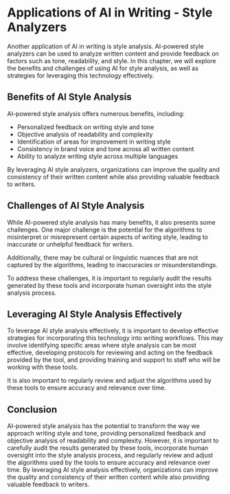 Applications of AI in Writing - Style Analyzers
==========================================================

Another application of AI in writing is style analysis. AI-powered style analyzers can be used to analyze written content and provide feedback on factors such as tone, readability, and style. In this chapter, we will explore the benefits and challenges of using AI for style analysis, as well as strategies for leveraging this technology effectively.

Benefits of AI Style Analysis
-----------------------------

AI-powered style analysis offers numerous benefits, including:

* Personalized feedback on writing style and tone
* Objective analysis of readability and complexity
* Identification of areas for improvement in writing style
* Consistency in brand voice and tone across all written content
* Ability to analyze writing style across multiple languages

By leveraging AI style analyzers, organizations can improve the quality and consistency of their written content while also providing valuable feedback to writers.

Challenges of AI Style Analysis
-------------------------------

While AI-powered style analysis has many benefits, it also presents some challenges. One major challenge is the potential for the algorithms to misinterpret or misrepresent certain aspects of writing style, leading to inaccurate or unhelpful feedback for writers.

Additionally, there may be cultural or linguistic nuances that are not captured by the algorithms, leading to inaccuracies or misunderstandings.

To address these challenges, it is important to regularly audit the results generated by these tools and incorporate human oversight into the style analysis process.

Leveraging AI Style Analysis Effectively
----------------------------------------

To leverage AI style analysis effectively, it is important to develop effective strategies for incorporating this technology into writing workflows. This may involve identifying specific areas where style analysis can be most effective, developing protocols for reviewing and acting on the feedback provided by the tool, and providing training and support to staff who will be working with these tools.

It is also important to regularly review and adjust the algorithms used by these tools to ensure accuracy and relevance over time.

Conclusion
----------

AI-powered style analysis has the potential to transform the way we approach writing style and tone, providing personalized feedback and objective analysis of readability and complexity. However, it is important to carefully audit the results generated by these tools, incorporate human oversight into the style analysis process, and regularly review and adjust the algorithms used by the tools to ensure accuracy and relevance over time. By leveraging AI style analysis effectively, organizations can improve the quality and consistency of their written content while also providing valuable feedback to writers.
